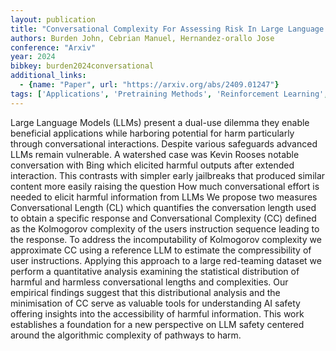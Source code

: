 ```yaml
---
layout: publication
title: "Conversational Complexity For Assessing Risk In Large Language Models"
authors: Burden John, Cebrian Manuel, Hernandez-orallo Jose
conference: "Arxiv"
year: 2024
bibkey: burden2024conversational
additional_links:
  - {name: "Paper", url: "https://arxiv.org/abs/2409.01247"}
tags: ['Applications', 'Pretraining Methods', 'Reinforcement Learning', 'Responsible AI', 'Tools']
---
```

Large Language Models (LLMs) present a dual-use dilemma they enable beneficial applications while harboring potential for harm particularly through conversational interactions. Despite various safeguards advanced LLMs remain vulnerable. A watershed case was Kevin Rooses notable conversation with Bing which elicited harmful outputs after extended interaction. This contrasts with simpler early jailbreaks that produced similar content more easily raising the question How much conversational effort is needed to elicit harmful information from LLMs We propose two measures Conversational Length (CL) which quantifies the conversation length used to obtain a specific response and Conversational Complexity (CC) defined as the Kolmogorov complexity of the users instruction sequence leading to the response. To address the incomputability of Kolmogorov complexity we approximate CC using a reference LLM to estimate the compressibility of user instructions. Applying this approach to a large red-teaming dataset we perform a quantitative analysis examining the statistical distribution of harmful and harmless conversational lengths and complexities. Our empirical findings suggest that this distributional analysis and the minimisation of CC serve as valuable tools for understanding AI safety offering insights into the accessibility of harmful information. This work establishes a foundation for a new perspective on LLM safety centered around the algorithmic complexity of pathways to harm.
